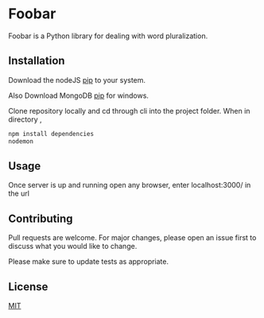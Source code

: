 # Foobar

Foobar is a Python library for dealing with word pluralization.

## Installation
Download the nodeJS [pip](https://nodejs.org/en/) to your system.

Also Download MongoDB [pip](https://docs.mongodb.com/manual/tutorial/install-mongodb-on-windows/) for windows.

Clone repository locally and cd through cli into the project folder.
When in directory ,
```bash
npm install dependencies
nodemon
```
## Usage
Once server is up and running open any browser, enter localhost:3000/ in the url

## Contributing
Pull requests are welcome. For major changes, please open an issue first to discuss what you would like to change.

Please make sure to update tests as appropriate.

## License
[MIT](https://choosealicense.com/licenses/mit/)
